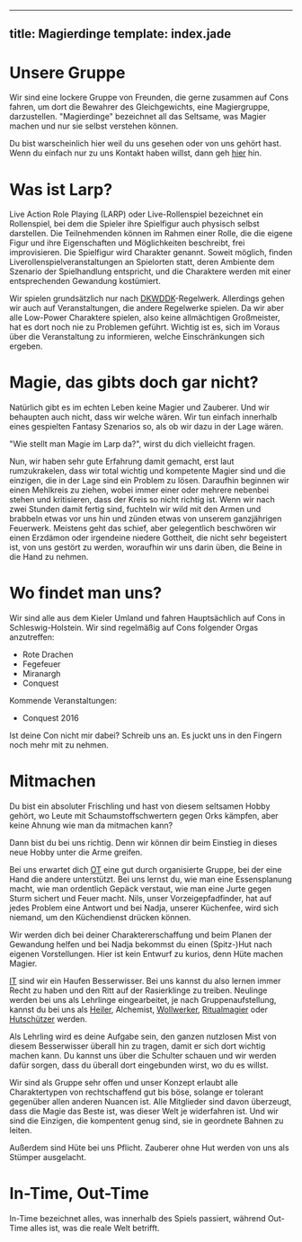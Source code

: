 ---
title: Magierdinge
template: index.jade
----

# Unsere Gruppe
Wir sind eine lockere Gruppe von Freunden, die gerne zusammen auf Cons fahren, um dort die Bewahrer des Gleichgewichts, eine Magiergruppe, darzustellen.
"Magierdinge" bezeichnet all das Seltsame, was Magier machen und nur sie selbst verstehen können.

Du bist warscheinlich hier weil du uns gesehen oder von uns gehört hast. Wenn du einfach nur zu uns Kontakt haben willst, dann geh [hier](#kontakt) hin.

# Was ist Larp?
Live Action Role Playing (LARP) oder Live-Rollenspiel bezeichnet ein Rollenspiel, bei dem die Spieler ihre Spielfigur auch physisch selbst darstellen. Die Teilnehmenden können im Rahmen einer Rolle, die die eigene Figur und ihre Eigenschaften und Möglichkeiten beschreibt, frei improvisieren. Die Spielfigur wird Charakter genannt. Soweit möglich, finden Liverollenspielveranstaltungen an Spielorten statt, deren Ambiente dem Szenario der Spielhandlung entspricht, und die Charaktere werden mit einer entsprechenden Gewandung kostümiert.

Wir spielen grundsätzlich nur nach [DKWDDK](http://www.larpwiki.de/Regeln/DKWDDK)-Regelwerk. Allerdings gehen wir auch auf Veranstaltungen, die andere Regelwerke spielen. Da wir aber alle Low-Power Charaktere spielen, also keine allmächtigen Großmeister, hat es dort noch nie zu Problemen geführt. Wichtig ist es, sich im Voraus über die Veranstaltung zu informieren, welche Einschränkungen sich ergeben.

# Magie, das gibts doch gar nicht?
Natürlich gibt es im echten Leben keine Magier und Zauberer. Und wir behaupten auch nicht, dass wir welche wären. Wir tun einfach innerhalb eines gespielten Fantasy Szenarios so, als ob wir dazu in der Lage wären.

"Wie stellt man Magie im Larp da?", wirst du dich vielleicht fragen. 

Nun, wir haben sehr gute Erfahrung damit gemacht, erst laut rumzukrakelen, dass wir total wichtig und kompetente Magier sind und die einzigen, die in der Lage sind ein Problem zu lösen. Daraufhin beginnen wir einen Mehlkreis zu ziehen, wobei immer einer oder mehrere nebenbei stehen und kritisieren, dass der Kreis so nicht richtig ist. Wenn wir nach zwei Stunden damit fertig sind, fuchteln wir wild mit den Armen und brabbeln etwas vor uns hin und zünden etwas von unserem ganzjährigen Feuerwerk. Meistens geht das schief, aber gelegentlich beschwören wir einen Erzdämon oder irgendeine niedere Gottheit, die nicht sehr begeistert ist, von uns gestört zu werden, woraufhin wir uns darin üben, die Beine in die Hand zu nehmen.

# Wo findet man uns?
Wir sind alle aus dem Kieler Umland und fahren Hauptsächlich auf Cons in Schleswig-Holstein. Wir sind regelmäßig auf Cons folgender Orgas anzutreffen:
* Rote Drachen
* Fegefeuer
* Miranargh
* Conquest

Kommende Veranstaltungen:
* Conquest 2016

Ist deine Con nicht mir dabei? Schreib uns an. Es juckt uns in den Fingern noch mehr mit zu nehmen.

# Mitmachen
Du bist ein absoluter Frischling und hast von diesem seltsamen Hobby gehört, wo Leute mit Schaumstoffschwertern gegen Orks kämpfen, aber keine Ahnung wie man da mitmachen kann?

Dann bist du bei uns richtig. Denn wir können dir beim Einstieg in dieses neue Hobby unter die Arme greifen.

Bei uns erwartet dich [OT](#in-time-out-time) eine gut durch organisierte Gruppe, bei der eine Hand die andere unterstützt. Bei uns lernst du, wie man eine Essensplanung macht, wie man ordentlich Gepäck verstaut, wie man eine Jurte gegen Sturm sichert und Feuer macht. Nils, unser Vorzeigepfadfinder, hat auf jedes Problem eine Antwort und bei Nadja, unserer Küchenfee, wird sich niemand, um den Küchendienst drücken können.

Wir werden dich bei deiner Charaktererschaffung und beim Planen der Gewandung helfen und bei Nadja bekommst du einen (Spitz-)Hut nach eigenen Vorstellungen. Hier ist kein Entwurf zu kurios, denn Hüte machen Magier.

[IT](#in-time-out-time) sind wir ein Haufen Besserwisser. Bei uns kannst du also lernen immer Recht zu haben und den Ritt auf der Rasierklinge zu treiben. Neulinge werden bei uns als Lehrlinge eingearbeitet, je nach Gruppenaufstellung, kannst du bei uns als [Heiler](#lindhorst), Alchemist, [Wollwerker](#eywa-wollwerkerin), [Ritualmagier](#adar-pechsteyn) oder [Hutschützer](#konrad-altishofen) werden. 

Als Lehrling wird es deine Aufgabe sein, den ganzen nutzlosen Mist von diesem Besserwisser überall hin zu tragen, damit er sich dort wichtig machen kann. Du kannst uns über die Schulter schauen und wir werden dafür sorgen, dass du überall dort eingebunden wirst, wo du es willst.

Wir sind als Gruppe sehr offen und unser Konzept erlaubt alle Charaktertypen von rechtschaffend gut bis böse, solange er tolerant gegenüber allen anderen Nuancen ist. Alle Mitglieder sind davon überzeugt, dass die Magie das Beste ist, was dieser Welt je widerfahren ist. Und wir sind die Einzigen, die kompentent genug sind, sie in geordnete Bahnen zu leiten.

Außerdem sind Hüte bei uns Pflicht. Zauberer ohne Hut werden von uns als Stümper ausgelacht.

# In-Time, Out-Time
In-Time bezeichnet alles, was innerhalb des Spiels passiert, während Out-Time alles ist, was die reale Welt betrifft.
